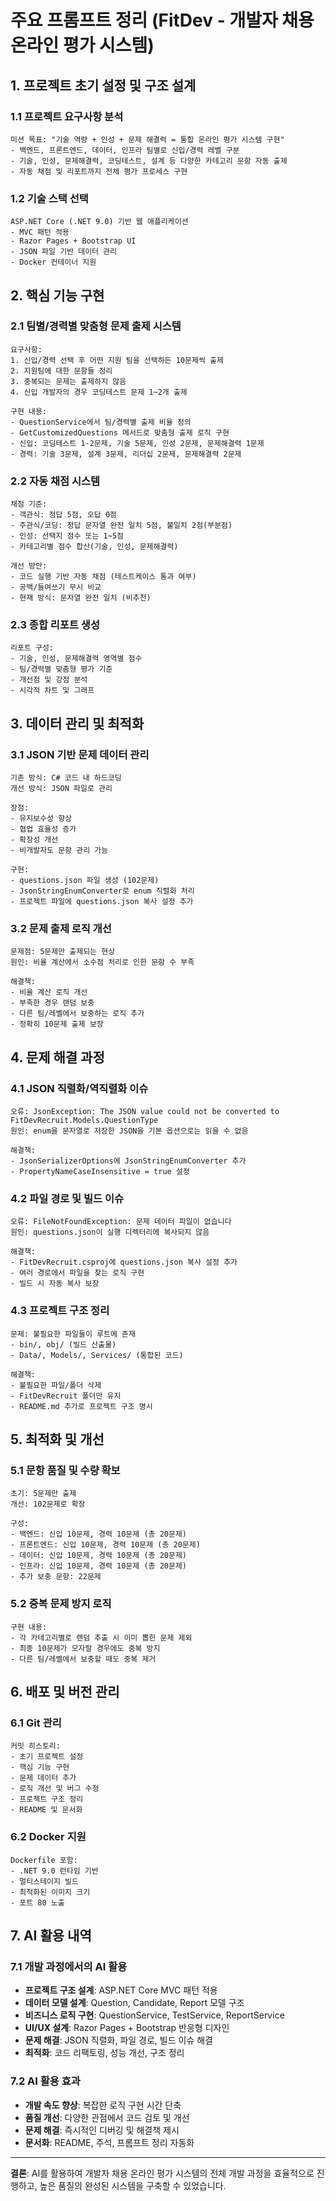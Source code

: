 # 주요 프롬프트 정리 (FitDev - 개발자 채용 온라인 평가 시스템)

## 1. 프로젝트 초기 설정 및 구조 설계

### 1.1 프로젝트 요구사항 분석
```
미션 목표: "기술 역량 + 인성 + 문제 해결력 = 통합 온라인 평가 시스템 구현"
- 백엔드, 프론트엔드, 데이터, 인프라 팀별로 신입/경력 레벨 구분
- 기술, 인성, 문제해결력, 코딩테스트, 설계 등 다양한 카테고리 문항 자동 출제
- 자동 채점 및 리포트까지 전체 평가 프로세스 구현
```

### 1.2 기술 스택 선택
```
ASP.NET Core (.NET 9.0) 기반 웹 애플리케이션
- MVC 패턴 적용
- Razor Pages + Bootstrap UI
- JSON 파일 기반 데이터 관리
- Docker 컨테이너 지원
```

## 2. 핵심 기능 구현

### 2.1 팀별/경력별 맞춤형 문제 출제 시스템
```
요구사항:
1. 신입/경력 선택 후 어떤 지원 팀을 선택하든 10문제씩 출제
2. 지원팀에 대한 문항들 정리
3. 중복되는 문제는 출제하지 않음
4. 신입 개발자의 경우 코딩테스트 문제 1~2개 출제

구현 내용:
- QuestionService에서 팀/경력별 출제 비율 정의
- GetCustomizedQuestions 메서드로 맞춤형 출제 로직 구현
- 신입: 코딩테스트 1-2문제, 기술 5문제, 인성 2문제, 문제해결력 1문제
- 경력: 기술 3문제, 설계 3문제, 리더십 2문제, 문제해결력 2문제
```

### 2.2 자동 채점 시스템
```
채점 기준:
- 객관식: 정답 5점, 오답 0점
- 주관식/코딩: 정답 문자열 완전 일치 5점, 불일치 2점(부분점)
- 인성: 선택지 점수 또는 1~5점
- 카테고리별 점수 합산(기술, 인성, 문제해결력)

개선 방안:
- 코드 실행 기반 자동 채점 (테스트케이스 통과 여부)
- 공백/들여쓰기 무시 비교
- 현재 방식: 문자열 완전 일치 (비추천)
```

### 2.3 종합 리포트 생성
```
리포트 구성:
- 기술, 인성, 문제해결력 영역별 점수
- 팀/경력별 맞춤형 평가 기준
- 개선점 및 강점 분석
- 시각적 차트 및 그래프
```

## 3. 데이터 관리 및 최적화

### 3.1 JSON 기반 문제 데이터 관리
```
기존 방식: C# 코드 내 하드코딩
개선 방식: JSON 파일로 관리

장점:
- 유지보수성 향상
- 협업 효율성 증가
- 확장성 개선
- 비개발자도 문항 관리 가능

구현:
- questions.json 파일 생성 (102문제)
- JsonStringEnumConverter로 enum 직렬화 처리
- 프로젝트 파일에 questions.json 복사 설정 추가
```

### 3.2 문제 출제 로직 개선
```
문제점: 5문제만 출제되는 현상
원인: 비율 계산에서 소수점 처리로 인한 문항 수 부족

해결책:
- 비율 계산 로직 개선
- 부족한 경우 랜덤 보충
- 다른 팀/레벨에서 보충하는 로직 추가
- 정확히 10문제 출제 보장
```

## 4. 문제 해결 과정

### 4.1 JSON 직렬화/역직렬화 이슈
```
오류: JsonException: The JSON value could not be converted to FitDevRecruit.Models.QuestionType
원인: enum을 문자열로 저장한 JSON을 기본 옵션으로는 읽을 수 없음

해결책:
- JsonSerializerOptions에 JsonStringEnumConverter 추가
- PropertyNameCaseInsensitive = true 설정
```

### 4.2 파일 경로 및 빌드 이슈
```
오류: FileNotFoundException: 문제 데이터 파일이 없습니다
원인: questions.json이 실행 디렉터리에 복사되지 않음

해결책:
- FitDevRecruit.csproj에 questions.json 복사 설정 추가
- 여러 경로에서 파일을 찾는 로직 구현
- 빌드 시 자동 복사 보장
```

### 4.3 프로젝트 구조 정리
```
문제: 불필요한 파일들이 루트에 존재
- bin/, obj/ (빌드 산출물)
- Data/, Models/, Services/ (통합된 코드)

해결책:
- 불필요한 파일/폴더 삭제
- FitDevRecruit 폴더만 유지
- README.md 추가로 프로젝트 구조 명시
```

## 5. 최적화 및 개선

### 5.1 문항 품질 및 수량 확보
```
초기: 5문제만 출제
개선: 102문제로 확장

구성:
- 백엔드: 신입 10문제, 경력 10문제 (총 20문제)
- 프론트엔드: 신입 10문제, 경력 10문제 (총 20문제)
- 데이터: 신입 10문제, 경력 10문제 (총 20문제)
- 인프라: 신입 10문제, 경력 10문제 (총 20문제)
- 추가 보충 문항: 22문제
```

### 5.2 중복 문제 방지 로직
```
구현 내용:
- 각 카테고리별로 랜덤 추출 시 이미 뽑힌 문제 제외
- 최종 10문제가 모자랄 경우에도 중복 방지
- 다른 팀/레벨에서 보충할 때도 중복 제거
```

## 6. 배포 및 버전 관리

### 6.1 Git 관리
```
커밋 히스토리:
- 초기 프로젝트 설정
- 핵심 기능 구현
- 문제 데이터 추가
- 로직 개선 및 버그 수정
- 프로젝트 구조 정리
- README 및 문서화
```

### 6.2 Docker 지원
```
Dockerfile 포함:
- .NET 9.0 런타임 기반
- 멀티스테이지 빌드
- 최적화된 이미지 크기
- 포트 80 노출
```

## 7. AI 활용 내역

### 7.1 개발 과정에서의 AI 활용
- **프로젝트 구조 설계**: ASP.NET Core MVC 패턴 적용
- **데이터 모델 설계**: Question, Candidate, Report 모델 구조
- **비즈니스 로직 구현**: QuestionService, TestService, ReportService
- **UI/UX 설계**: Razor Pages + Bootstrap 반응형 디자인
- **문제 해결**: JSON 직렬화, 파일 경로, 빌드 이슈 해결
- **최적화**: 코드 리팩토링, 성능 개선, 구조 정리

### 7.2 AI 활용 효과
- **개발 속도 향상**: 복잡한 로직 구현 시간 단축
- **품질 개선**: 다양한 관점에서 코드 검토 및 개선
- **문제 해결**: 즉시적인 디버깅 및 해결책 제시
- **문서화**: README, 주석, 프롬프트 정리 자동화

---

**결론**: AI를 활용하여 개발자 채용 온라인 평가 시스템의 전체 개발 과정을 효율적으로 진행하고, 높은 품질의 완성된 시스템을 구축할 수 있었습니다. 